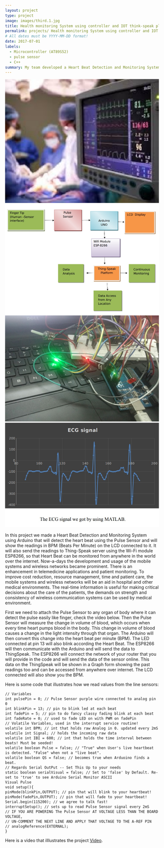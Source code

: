 ```yaml
---
layout: project
type: project
image: images/third.1.jpg
title: Health monitoring System using controller and IOT think-speak platform
permalink: projects/ Health monitoring System using controller and IOT think-speak platform
# All dates must be YYYY-MM-DD format!
date: 2017-07-01
labels:
  - Microcontroller (AT89S52) 
  - pulse sensor
  - C++
summary: My team developed a Heart Beat Detection and Monitoring System using Arduino that will detect the heart beat using the Pulse Sensor and will show the readings in BPM (Beats Per Minute) on the LCD connected to it. It will also send the readings to Thing-Speak server using the Wi-Fi module ESP8266, so that Heart Beat can be monitored from anywhere in the world over the internet..
---
```


<div class="ui small rounded images">
  <img class="ui image" src="../images/third.1.jpg">
  <img class="ui image" src="../images/third.2.jpg">
  <img class="ui image" src="../images/third,3.jpg">
  <img class="ui image" src="../images/third.4.jpg">
</div>

In this project we made a Heart Beat Detection and Monitoring System using Arduino that will detect the heart beat using the Pulse Sensor and will show the
readings in BPM (Beats Per Minute) on the LCD connected to it. It will also send the readings to Thing-Speak server using the Wi-Fi module ESP8266, so that Heart Beat
can be monitored from anywhere in the world over the internet. Now-a-days the development and usage of the mobile systems and wireless networks became prominent. There is an enhancement in telemedicine applications and patient monitoring. To improve cost reduction, resource management, time and patient care, the mobile systems and wireless networks will be an aid in hospital and other medical environments. The real-time information is useful for making critical decisions about the care of the patients, the demands on strength and consistency of wireless communication systems can be used by medical environment.

First we need to attach the Pulse Sensor to any organ of body where it can detect the pulse easily like finger, check the video below. Then the Pulse Sensor will measure
the change in volume of blood, which occurs when every time heart pumps blood in the body. This change in volume of blood causes a change in the light intensity through that organ. The Arduino will then convert this change into the heart beat per minute (BPM). The LED connected at pin 13 will also blink according the Heart Beat.
The ESP8266 will then communicate with the Arduino and will send the data to ThingSpeak. The ESP8266 will connect the network of your router that you will provide in the code and will send the data of the sensor online. This data on the ThingSpeak will be shown in a Graph form showing the past readings too and can be accessed from anywhere over internet. The LCD connected will also show you the BPM.

Here is some code that illustrates how we read values from the line sensors:
```
// Variables
int pulsePin = 0; // Pulse Sensor purple wire connected to analog pin 0 
int blinkPin = 13; // pin to blink led at each beat
int fadePin = 5; // pin to do fancy classy fading blink at each beat
int fadeRate = 0; // used to fade LED on with PWM on fadePin
// Volatile Variables, used in the interrupt service routine!
volatile int BPM; // int that holds raw Analog in 0. updated every 2mS
volatile int Signal; // holds the incoming raw data
volatile int IBI = 600; // int that holds the time interval between beats! Must be seeded!
volatile boolean Pulse = false; // "True" when User's live heartbeat is detected. "False" when not a "live beat".
volatile boolean QS = false; // becomes true when Arduoino finds a beat.
// Regards Serial OutPut -- Set This Up to your needs
static boolean serialVisual = false; // Set to 'false' by Default. Re-set to 'true' to see Arduino Serial Monitor ASCII
Visual Pulse
void setup(){
pinMode(blinkPin,OUTPUT); // pin that will blink to your heartbeat!
pinMode(fadePin,OUTPUT); // pin that will fade to your heartbeat!
Serial.begin(115200); // we agree to talk fast!
interruptSetup(); // sets up to read Pulse Sensor signal every 2mS
// IF YOU ARE POWERING The Pulse Sensor AT VOLTAGE LESS THAN THE BOARD VOLTAGE,
// UN-COMMENT THE NEXT LINE AND APPLY THAT VOLTAGE TO THE A-REF PIN
// analogReference(EXTERNAL);
}
```
Here is a video that illlustrates the project [Video](https://vimeo.com/263332763).




